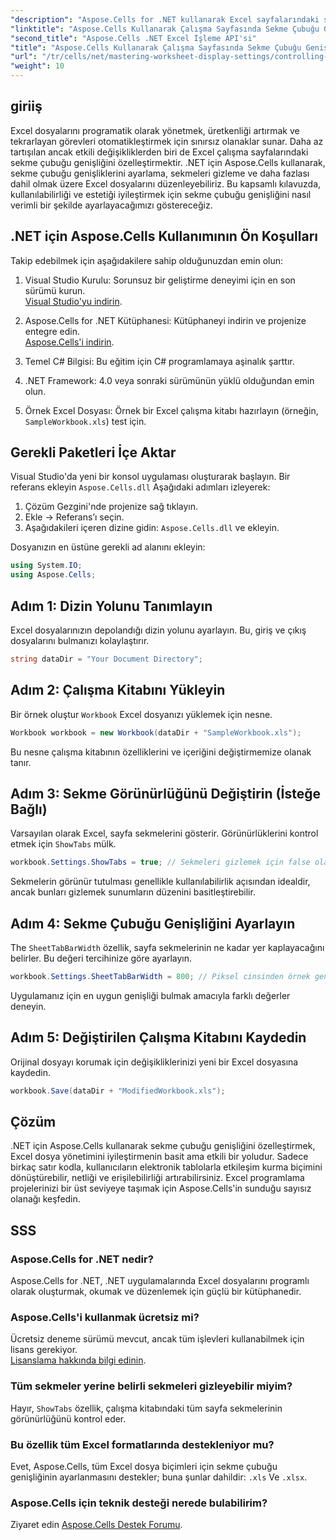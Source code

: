 ```yaml
---
"description": "Aspose.Cells for .NET kullanarak Excel sayfalarındaki sekme çubuğu genişliğini nasıl kolayca ayarlayıp kontrol edeceğinizi öğrenin. Özelleştirilmiş ayarlarla elektronik tablo gezinme ve estetiğini geliştirmek için adım adım kılavuzumuzu izleyin."
"linktitle": "Aspose.Cells Kullanarak Çalışma Sayfasında Sekme Çubuğu Genişliğini Kontrol Etme"
"second_title": "Aspose.Cells .NET Excel İşleme API'si"
"title": "Aspose.Cells Kullanarak Çalışma Sayfasında Sekme Çubuğu Genişliğini Kontrol Etme"
"url": "/tr/cells/net/mastering-worksheet-display-settings/controlling-tab-bar-width/"
"weight": 10
---
```


## giriiş

Excel dosyalarını programatik olarak yönetmek, üretkenliği artırmak ve tekrarlayan görevleri otomatikleştirmek için sınırsız olanaklar sunar. Daha az tartışılan ancak etkili değişikliklerden biri de Excel çalışma sayfalarındaki sekme çubuğu genişliğini özelleştirmektir. .NET için Aspose.Cells kullanarak, sekme çubuğu genişliklerini ayarlama, sekmeleri gizleme ve daha fazlası dahil olmak üzere Excel dosyalarını düzenleyebiliriz. Bu kapsamlı kılavuzda, kullanılabilirliği ve estetiği iyileştirmek için sekme çubuğu genişliğini nasıl verimli bir şekilde ayarlayacağımızı göstereceğiz.

## .NET için Aspose.Cells Kullanımının Ön Koşulları

Takip edebilmek için aşağıdakilere sahip olduğunuzdan emin olun:

1. Visual Studio Kurulu: Sorunsuz bir geliştirme deneyimi için en son sürümü kurun.  
   [Visual Studio'yu indirin](https://visualstudio.microsoft.com/).

2. Aspose.Cells for .NET Kütüphanesi: Kütüphaneyi indirin ve projenize entegre edin.  
   [Aspose.Cells'i indirin](https://releases.aspose.com/cells/net/).

3. Temel C# Bilgisi: Bu eğitim için C# programlamaya aşinalık şarttır.

4. .NET Framework: 4.0 veya sonraki sürümünün yüklü olduğundan emin olun.

5. Örnek Excel Dosyası: Örnek bir Excel çalışma kitabı hazırlayın (örneğin, `SampleWorkbook.xls`) test için.

## Gerekli Paketleri İçe Aktar
Visual Studio'da yeni bir konsol uygulaması oluşturarak başlayın. Bir referans ekleyin `Aspose.Cells.dll` Aşağıdaki adımları izleyerek:

1. Çözüm Gezgini'nde projenize sağ tıklayın.
2. Ekle → Referans’ı seçin.
3. Aşağıdakileri içeren dizine gidin: `Aspose.Cells.dll` ve ekleyin.

Dosyanızın en üstüne gerekli ad alanını ekleyin:

```csharp
using System.IO;
using Aspose.Cells;
```

## Adım 1: Dizin Yolunu Tanımlayın
Excel dosyalarınızın depolandığı dizin yolunu ayarlayın. Bu, giriş ve çıkış dosyalarını bulmanızı kolaylaştırır.

```csharp
string dataDir = "Your Document Directory";
```

## Adım 2: Çalışma Kitabını Yükleyin
Bir örnek oluştur `Workbook` Excel dosyanızı yüklemek için nesne.

```csharp
Workbook workbook = new Workbook(dataDir + "SampleWorkbook.xls");
```

Bu nesne çalışma kitabının özelliklerini ve içeriğini değiştirmemize olanak tanır.

## Adım 3: Sekme Görünürlüğünü Değiştirin (İsteğe Bağlı)
Varsayılan olarak Excel, sayfa sekmelerini gösterir. Görünürlüklerini kontrol etmek için `ShowTabs` mülk.

```csharp
workbook.Settings.ShowTabs = true; // Sekmeleri gizlemek için false olarak ayarlayın
```

Sekmelerin görünür tutulması genellikle kullanılabilirlik açısından idealdir, ancak bunları gizlemek sunumların düzenini basitleştirebilir.

## Adım 4: Sekme Çubuğu Genişliğini Ayarlayın
The `SheetTabBarWidth` özellik, sayfa sekmelerinin ne kadar yer kaplayacağını belirler. Bu değeri tercihinize göre ayarlayın.

```csharp
workbook.Settings.SheetTabBarWidth = 800; // Piksel cinsinden örnek genişlik
```

Uygulamanız için en uygun genişliği bulmak amacıyla farklı değerler deneyin.

## Adım 5: Değiştirilen Çalışma Kitabını Kaydedin
Orijinal dosyayı korumak için değişikliklerinizi yeni bir Excel dosyasına kaydedin.

```csharp
workbook.Save(dataDir + "ModifiedWorkbook.xls");
```

## Çözüm

.NET için Aspose.Cells kullanarak sekme çubuğu genişliğini özelleştirmek, Excel dosya yönetimini iyileştirmenin basit ama etkili bir yoludur. Sadece birkaç satır kodla, kullanıcıların elektronik tablolarla etkileşim kurma biçimini dönüştürebilir, netliği ve erişilebilirliği artırabilirsiniz. Excel programlama projelerinizi bir üst seviyeye taşımak için Aspose.Cells'in sunduğu sayısız olanağı keşfedin.

## SSS

### Aspose.Cells for .NET nedir?
Aspose.Cells for .NET, .NET uygulamalarında Excel dosyalarını programlı olarak oluşturmak, okumak ve düzenlemek için güçlü bir kütüphanedir.

### Aspose.Cells'i kullanmak ücretsiz mi?
Ücretsiz deneme sürümü mevcut, ancak tüm işlevleri kullanabilmek için lisans gerekiyor.  
[Lisanslama hakkında bilgi edinin](https://purchase.aspose.com/buy).

### Tüm sekmeler yerine belirli sekmeleri gizleyebilir miyim?
Hayır, `ShowTabs` özellik, çalışma kitabındaki tüm sayfa sekmelerinin görünürlüğünü kontrol eder.

### Bu özellik tüm Excel formatlarında destekleniyor mu?
Evet, Aspose.Cells, tüm Excel dosya biçimleri için sekme çubuğu genişliğinin ayarlanmasını destekler; buna şunlar dahildir: `.xls` Ve `.xlsx`.

### Aspose.Cells için teknik desteği nerede bulabilirim?
Ziyaret edin [Aspose.Cells Destek Forumu](https://forum.aspose.com/c/cells/9).